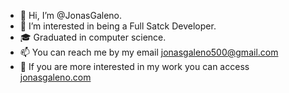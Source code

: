 - 👋 Hi, I’m @JonasGaleno.
- 👀 I’m interested in being a Full Satck Developer.
- 🎓 Graduated in computer science.
- 📫 You can reach me by my email jonasgaleno500@gmail.com
- 📄 If you are more interested in my work you can access [jonasgaleno.com](https://jonasgaleno.com/)

<!---
JonasGaleno/JonasGaleno is a ✨ special ✨ repository because its `README.md` (this file) appears on your GitHub profile.
You can click the Preview link to take a look at your changes.
--->
